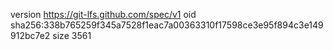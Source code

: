 version https://git-lfs.github.com/spec/v1
oid sha256:338b765259f345a7528f1eac7a00363310f17598ce3e95f894c3e149912bc7e2
size 3561
